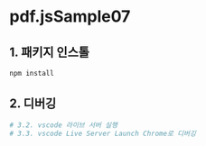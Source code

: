 # pdf.jsSample07

## 1. 패키지 인스톨

```bash
npm install
```

## 2. 디버깅

```bash
# 3.2. vscode 라이브 서버 실행
# 3.3. vscode Live Server Launch Chrome로 디버깅
```
